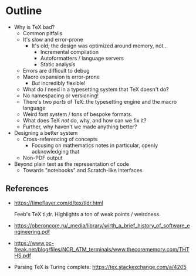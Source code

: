 # Outline

- Why is TeX bad?
  - Common pitfalls
  - It's slow and error-prone
    - It's old; the design was optimized around memory, not...
      - Incremental compilation
      - Autoformatters / language servers
      - Static analysis
  - Errors are difficult to debug
  - Macro expansion is error-prone
    - *But* incredibly flexible!
  - What do *I* need in a typesetting system that TeX doesn't do?
  - No namespacing or versioning!
  - There's two *parts* of TeX: the typesetting engine and the macro language
  - Weird font system / tons of bespoke formats.
  - What does TeX *not* do, why, and how can we fix it?
  - Further, why haven't we made anything better?
- Designing a better system
  - Cross-referencing of concepts
    - Focusing on mathematics notes in particular, openly acknowledging that
  - Non-PDF output
- Beyond plain text as the representation of code
  - Towards "notebooks" and Scratch-like interfaces


## References

- https://timeflayer.com/d/tex/tldr.html

  Feeb's TeX tl;dr. Highlights a ton of weak points / weirdness.

- https://oberoncore.ru/_media/library/wirth_a_brief_history_of_software_engineering.pdf

- https://www.pc-freak.net/blog/files/NCR_ATM_terminals/www.thecorememory.com/THTHS.pdf

- Parsing TeX is Turing complete: https://tex.stackexchange.com/a/4205

